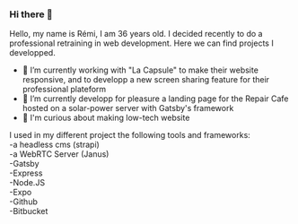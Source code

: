### Hi there 👋

Hello, my name is Rémi, I am 36 years old. I decided recently to do a professional retraining in web development. Here we can find projects I developped.


- 🔭 I’m currently working with "La Capsule" to make their website responsive, and to developp a new screen sharing feature for their professional plateform
- 🌱 I’m currently developp for pleasure a landing page for the Repair Cafe hosted on a solar-power server with Gatsby's framework
- :sparkling_heart: I'm curious about making low-tech website

I used in my different project the following tools and frameworks:
<br>
-a headless cms (strapi)
<br>
-a WebRTC Server (Janus)
<br>
-Gatsby
<br>
-Express
<br>
-Node.JS<br>
-Expo<br>
-Github<br>
-Bitbucket<br>

